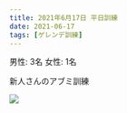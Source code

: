 ```yaml
---
title: 2021年6月17日 平日訓練
date: 2021-06-17
tags: [ゲレンデ訓練]
---
```

男性: 3名
女性: 1名

新人さんのアブミ訓練

![](/2021/06/17/20210617/1.jpg)
